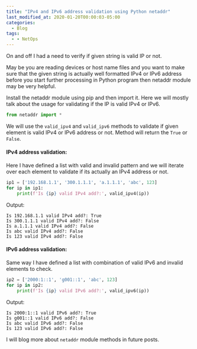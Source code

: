 ```yaml
---
title: "IPv4 and IPv6 address validation using Python netaddr"
last_modified_at: 2020-01-20T00:00:03-05:00
categories:
  - Blog
tags:
  - - NetOps
---
```


On and off I had a need to verify if given string is valid IP or not. 

May be you are reading devices or host name files and you want to make sure that the given string is actually well formatted IPv4 or IPv6 address before you start further processing in Python program then netaddr module may be very helpful. 

Install the netaddr module using pip and then import it. Here we will mostly talk about the usage for validating if the IP is valid IPv4 or IPv6.

```python
from netaddr import *
```
We will use the ```valid_ipv4``` and ```valid_ipv6``` methods to validate if given element is valid IPv4 or IPv6 address or not. Method will return the ```True``` or ```False```.

#### IPv4 address validation:
Here I have defined a list with valid and invalid pattern and we will iterate over each element to validate if its actually an IPv4 address or not.
```python
ip1 = ['192.168.1.1', '300.1.1.1', 'a.1.1.1', 'abc', 123]
for ip in ip1:
    print(f'Is {ip} valid IPv4 add?:', valid_ipv4(ip))
```
Output:

```
Is 192.168.1.1 valid IPv4 add?: True
Is 300.1.1.1 valid IPv4 add?: False
Is a.1.1.1 valid IPv4 add?: False
Is abc valid IPv4 add?: False
Is 123 valid IPv4 add?: False
```

#### IPv6 address validation:
Same way I have defined a list with combination of valid IPv6 and invalid elements to check. 
```python
ip2 = ['2000:1::1', 'g001::1', 'abc', 123]
for ip in ip2:
    print(f'Is {ip} valid IPv6 add?:', valid_ipv6(ip))
```
Output:

```
Is 2000:1::1 valid IPv6 add?: True
Is g001::1 valid IPv6 add?: False
Is abc valid IPv6 add?: False
Is 123 valid IPv6 add?: False
```
I will blog more about ```netaddr``` module methods in future posts. 
